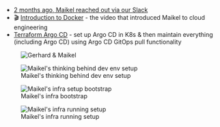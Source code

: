 - [2 months ago, Maikel reached out via our Slack](https://changelog.slack.com/archives/C024Q4CER/p1648847178417109)
- 🎬 [Introduction to Docker](https://www.youtube.com/watch?v=Q5POuMHxW-0) - the video that introduced Maikel to cloud engineering
- [Terraform Argo CD](https://gitlab.com/vlasman/terraform-argo-cd) - set up Argo CD in K8s & then maintain everything (including Argo CD) using Argo CD GitOps pull functionality

<figure class="richtext-figure richtext-figure--full">
  <img src="https://cdn.changelog.com/shipit/shipit-56--maikel-vlasman.jpg" alt="Gerhard & Maikel" loading="lazy">
</figure>

<figure class="richtext-figure richtext-figure--full">
  <img src="https://cdn.changelog.com/shipit/56/shipit-56--dev-environment-setup.png" alt="Maikel's thinking behind dev env setup" loading="lazy">
  <figcaption><span>Maikel's thinking behind dev env setup</span></figcaption> 
</figure>

<figure class="richtext-figure richtext-figure--full">
  <img src="https://cdn.changelog.com/shipit/56/shipit-56--setup-bootstrap.png" alt="Maikel's infra setup bootstrap" loading="lazy">
  <figcaption><span>Maikel's infra bootstrap</span></figcaption> 
</figure>

<figure class="richtext-figure richtext-figure--full">
  <img src="https://cdn.changelog.com/shipit/56/shipit-56--setup-running.png" alt="Maikel's infra running setup" loading="lazy">
  <figcaption><span>Maikel's infra running setup</span></figcaption> 
</figure>
